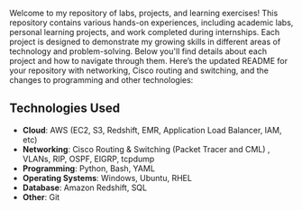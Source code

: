 Welcome to my repository of labs, projects, and learning exercises! This repository contains various hands-on experiences, including academic labs, personal learning projects, and work completed during internships. Each project is designed to demonstrate my growing skills in different areas of technology and problem-solving. Below you'll find details about each project and how to navigate through them.
Here’s the updated README for your repository with networking, Cisco routing and switching, and the changes to programming and other technologies:

## Technologies Used

- **Cloud**: AWS (EC2, S3, Redshift, EMR, Application Load Balancer, IAM, etc)
- **Networking**: Cisco Routing & Switching (Packet Tracer and CML) , VLANs, RIP, OSPF, EIGRP, tcpdump 
- **Programming**: Python, Bash, YAML
- **Operating Systems**: Windows, Ubuntu, RHEL
- **Database**: Amazon Redshift, SQL
- **Other**: Git

